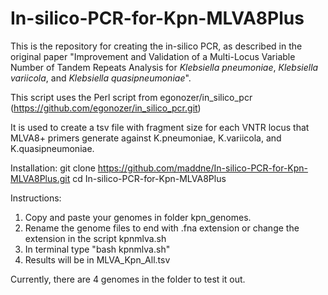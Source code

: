 # In-silico-PCR-for-Kpn-MLVA8Plus

This is the repository for creating the in-silico PCR, as described in the original paper "Improvement and Validation of а Multi-Locus Variable Number of Tandem Repeats Analysis for _Klebsiella pneumoniae_, _Кlebsiella variicola_, and _Klebsiella quasipneumoniae_".

This script uses the Perl script from egonozer/in_silico_pcr (https://github.com/egonozer/in_silico_pcr.git)

It is used to create a tsv file with fragment size for each VNTR locus that MLVA8+ primers generate against K.pneumoniae, K.variicola, and K.quasipneumoniae.

Installation:
git clone https://github.com/maddne/In-silico-PCR-for-Kpn-MLVA8Plus.git
cd In-silico-PCR-for-Kpn-MLVA8Plus

Instructions:
1. Copy and paste your genomes in folder kpn_genomes.
2. Rename the genome files to end with .fna extension or change the extension in the script kpnmlva.sh
3. In terminal type "bash kpnmlva.sh"
4. Results will be in MLVA_Kpn_All.tsv

Currently, there are 4 genomes in the folder to test it out.
